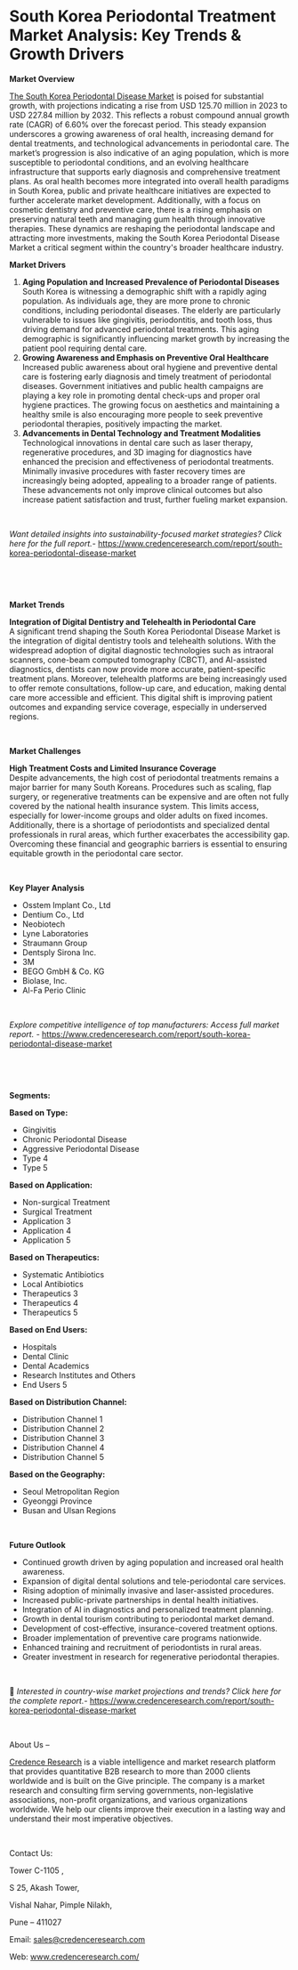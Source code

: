 # South Korea Periodontal Treatment Market Analysis: Key Trends & Growth Drivers


<p><strong>Market Overview</strong></p>
<p><a href="https://www.credenceresearch.com/report/south-korea-periodontal-disease-market">The South Korea Periodontal Disease Market</a> is poised for substantial growth, with projections indicating a rise from USD 125.70 million in 2023 to USD 227.84 million by 2032. This reflects a robust compound annual growth rate (CAGR) of 6.60% over the forecast period. This steady expansion underscores a growing awareness of oral health, increasing demand for dental treatments, and technological advancements in periodontal care. The market&rsquo;s progression is also indicative of an aging population, which is more susceptible to periodontal conditions, and an evolving healthcare infrastructure that supports early diagnosis and comprehensive treatment plans. As oral health becomes more integrated into overall health paradigms in South Korea, public and private healthcare initiatives are expected to further accelerate market development. Additionally, with a focus on cosmetic dentistry and preventive care, there is a rising emphasis on preserving natural teeth and managing gum health through innovative therapies. These dynamics are reshaping the periodontal landscape and attracting more investments, making the South Korea Periodontal Disease Market a critical segment within the country's broader healthcare industry.</p>
<p><strong>Market Drivers</strong></p>
<ol>
<li><strong> Aging Population and Increased Prevalence of Periodontal Diseases</strong><br /> South Korea is witnessing a demographic shift with a rapidly aging population. As individuals age, they are more prone to chronic conditions, including periodontal diseases. The elderly are particularly vulnerable to issues like gingivitis, periodontitis, and tooth loss, thus driving demand for advanced periodontal treatments. This aging demographic is significantly influencing market growth by increasing the patient pool requiring dental care.</li>
<li><strong> Growing Awareness and Emphasis on Preventive Oral Healthcare</strong><br /> Increased public awareness about oral hygiene and preventive dental care is fostering early diagnosis and timely treatment of periodontal diseases. Government initiatives and public health campaigns are playing a key role in promoting dental check-ups and proper oral hygiene practices. The growing focus on aesthetics and maintaining a healthy smile is also encouraging more people to seek preventive periodontal therapies, positively impacting the market.</li>
<li><strong> Advancements in Dental Technology and Treatment Modalities</strong><br /> Technological innovations in dental care such as laser therapy, regenerative procedures, and 3D imaging for diagnostics have enhanced the precision and effectiveness of periodontal treatments. Minimally invasive procedures with faster recovery times are increasingly being adopted, appealing to a broader range of patients. These advancements not only improve clinical outcomes but also increase patient satisfaction and trust, further fueling market expansion.</li>
</ol>
<p><strong>&nbsp;</strong></p>
<p><em>Want detailed insights into sustainability-focused market strategies? Click here for the full report.- </em><a href="https://www.credenceresearch.com/report/south-korea-periodontal-disease-market">https://www.credenceresearch.com/report/south-korea-periodontal-disease-market</a></p>
<p>&nbsp;</p>
<p>&nbsp;</p>
<p><strong>Market Trends</strong></p>
<p><strong>Integration of Digital Dentistry and Telehealth in Periodontal Care</strong><br /> A significant trend shaping the South Korea Periodontal Disease Market is the integration of digital dentistry tools and telehealth solutions. With the widespread adoption of digital diagnostic technologies such as intraoral scanners, cone-beam computed tomography (CBCT), and AI-assisted diagnostics, dentists can now provide more accurate, patient-specific treatment plans. Moreover, telehealth platforms are being increasingly used to offer remote consultations, follow-up care, and education, making dental care more accessible and efficient. This digital shift is improving patient outcomes and expanding service coverage, especially in underserved regions.</p>
<p><strong>&nbsp;</strong></p>
<p><strong>Market Challenges</strong></p>
<p><strong>High Treatment Costs and Limited Insurance Coverage</strong><br /> Despite advancements, the high cost of periodontal treatments remains a major barrier for many South Koreans. Procedures such as scaling, flap surgery, or regenerative treatments can be expensive and are often not fully covered by the national health insurance system. This limits access, especially for lower-income groups and older adults on fixed incomes. Additionally, there is a shortage of periodontists and specialized dental professionals in rural areas, which further exacerbates the accessibility gap. Overcoming these financial and geographic barriers is essential to ensuring equitable growth in the periodontal care sector.</p>
<p><strong>&nbsp;</strong></p>
<p><strong>Key Player Analysis</strong></p>
<ul>
<li>Osstem Implant Co., Ltd</li>
<li>Dentium Co., Ltd</li>
<li>Neobiotech</li>
<li>Lyne Laboratories</li>
<li>Straumann Group</li>
<li>Dentsply Sirona Inc.</li>
<li>3M</li>
<li>BEGO GmbH &amp; Co. KG</li>
<li>Biolase, Inc.</li>
<li>Al-Fa Perio Clinic</li>
</ul>
<p>&nbsp;</p>
<p><em>Explore competitive intelligence of top manufacturers: Access full market report. - </em><a href="https://www.credenceresearch.com/report/south-korea-periodontal-disease-market">https://www.credenceresearch.com/report/south-korea-periodontal-disease-market</a></p>
<p>&nbsp;</p>
<p>&nbsp;</p>
<p><strong>Segments:</strong></p>
<p><strong>Based on&nbsp;Type:</strong></p>
<ul>
<li>Gingivitis</li>
<li>Chronic Periodontal Disease</li>
<li>Aggressive Periodontal Disease</li>
<li>Type 4</li>
<li>Type 5</li>
</ul>
<p><strong>Based on&nbsp;Application:</strong></p>
<ul>
<li>Non-surgical Treatment</li>
<li>Surgical Treatment</li>
<li>Application 3</li>
<li>Application 4</li>
<li>Application 5</li>
</ul>
<p><strong>Based on Therapeutics:</strong></p>
<ul>
<li>Systematic Antibiotics</li>
<li>Local Antibiotics</li>
<li>Therapeutics 3</li>
<li>Therapeutics 4</li>
<li>Therapeutics 5</li>
</ul>
<p><strong>Based on End Users:</strong></p>
<ul>
<li>Hospitals</li>
<li>Dental Clinic</li>
<li>Dental Academics</li>
<li>Research Institutes and Others</li>
<li>End Users 5</li>
</ul>
<p><strong>Based on Distribution Channel:</strong></p>
<ul>
<li>Distribution Channel 1</li>
<li>Distribution Channel 2</li>
<li>Distribution Channel 3</li>
<li>Distribution Channel 4</li>
<li>Distribution Channel 5</li>
</ul>
<p><strong>Based on the Geography:</strong></p>
<ul>
<li>Seoul Metropolitan Region</li>
<li>Gyeonggi Province</li>
<li>Busan and Ulsan Regions</li>
</ul>
<p>&nbsp;</p>
<p><strong>Future Outlook </strong></p>
<ul>
<li>Continued growth driven by aging population and increased oral health awareness.</li>
<li>Expansion of digital dental solutions and tele-periodontal care services.</li>
<li>Rising adoption of minimally invasive and laser-assisted procedures.</li>
<li>Increased public-private partnerships in dental health initiatives.</li>
<li>Integration of AI in diagnostics and personalized treatment planning.</li>
<li>Growth in dental tourism contributing to periodontal market demand.</li>
<li>Development of cost-effective, insurance-covered treatment options.</li>
<li>Broader implementation of preventive care programs nationwide.</li>
<li>Enhanced training and recruitment of periodontists in rural areas.</li>
<li>Greater investment in research for regenerative periodontal therapies.</li>
</ul>
<p><strong>&nbsp;</strong></p>
<p>📌 <em>Interested in country-wise market projections and trends? Click here for the complete report.- </em><a href="https://www.credenceresearch.com/report/south-korea-periodontal-disease-market">https://www.credenceresearch.com/report/south-korea-periodontal-disease-market</a></p>
<p>&nbsp;</p>
<p>About Us &ndash;</p>
<p><a href="https://www.credenceresearch.com/">Credence Research</a> is a viable intelligence and market research platform that provides quantitative B2B research to more than 2000 clients worldwide and is built on the Give principle. The company is a market research and consulting firm serving governments, non-legislative associations, non-profit organizations, and various organizations worldwide. We help our clients improve their execution in a lasting way and understand their most imperative objectives.</p>
<p>&nbsp;</p>
<p>Contact Us:</p>
<p>Tower C-1105 ,</p>
<p>S 25, Akash Tower,</p>
<p>Vishal Nahar, Pimple Nilakh,</p>
<p>Pune &ndash; 411027</p>
<p>Email: <a href="mailto:sales@credenceresearch.com">sales@credenceresearch.com</a></p>
<p>Web: <a href="http://www.credenceresearch.com/">www.credenceresearch.com/</a></p>
